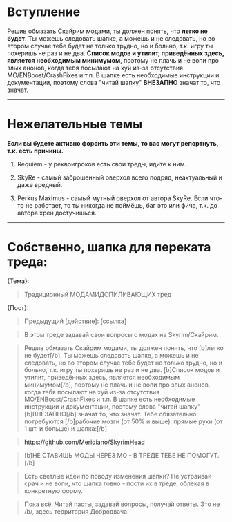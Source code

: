 # Вступление

Решив обмазать Скайрим модами, ты должен понять, что **легко не будет**. Ты можешь следовать шапке, а можешь и не следовать, но во втором случае тебе будет не только трудно, но и больно, т.к. игру ты похеришь не раз и не два. **Список модов и утилит, приведённых здесь, является необходимым минимумом**, поэтому не плачь и не вопи про злых анонов, когда тебя посылают на хуй из-за отсутствия МО/ENBoost/CrashFixes и т.п. В шапке есть необходимые инструкции и документации, поэтому слова "читай шапку" **ВНЕЗАПНО** значат то, что значат.

------

# Нежелательные темы

**Если вы будете активно форсить эти темы, то вас могут репортнуть, т.к. есть причины.**

1) Requiem - у реквоигроков есть свои треды, идите к ним.

2) SkyRe - самый заброшенный оверхол всего подряд, неактуальный и даже вредный.

3) Perkus Maximus - самый мутный оверхол от автора SkyRe. Если что-то не работает, то ты никогда не поймёшь, баг это или фича, т.к. до автора хрен достучишься.

------

# Собственно, шапка для переката треда:

{Тема}:
> Традиционный МОДАМИДОПИЛИВАЮЩИХ тред

{Пост}:
> Предыдущий [действие]: [ссылка]

> В этом треде задавай свои вопросы о модах на Skyrim/Скайрим.

> Решив обмазать Скайрим модами, ты должен понять, что [b]легко не будет[/b]. Ты можешь следовать шапке, а можешь и не следовать, но во втором случае тебе будет не только трудно, но и больно, т.к. игру ты похеришь не раз и не два. [b]Список модов и утилит, приведённых здесь, является необходимым минимумом[/b], поэтому не плачь и не вопи про злых анонов, когда тебя посылают на хуй из-за отсутствия МО/ENBoost/CrashFixes и т.п. В шапке есть необходимые инструкции и документации, поэтому слова "читай шапку" [b]ВНЕЗАПНО[/b] значат то, что значат. Тебе обязательно потребуются [/b]рабочие мозги (от 50% и выше), прямые руки (от 1 шт. и больше) и шапка:[/b]

> https://github.com/Meridiano/SkyrimHead

> [b]НЕ СТАВИШЬ МОДЫ ЧЕРЕЗ МО - В ТРЕДЕ ТЕБЕ НЕ ПОМОГУТ.[/b]

> Есть светлые идеи по поводу изменения шапки? Не устраивай срач и не вопи, что шапка говно - пости их в треде, облекая в конкретную форму.

> Пока всё. Читай пасты, задавай вопросы, получай ответы. Это не /b/, здесь территория Добродвача.
